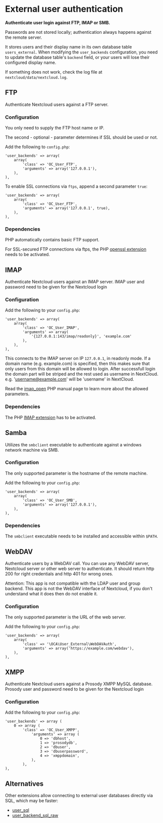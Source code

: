 External user authentication
============================
**Authenticate user login against FTP, IMAP or SMB.**

Passwords are not stored locally; authentication always happens against
the remote server.

It stores users and their display name in its own database table
`users_external`.
When modifying the `user_backends` configuration, you need to
update the database table's `backend` field, or your users will lose
their configured display name.

If something does not work, check the log file at `nextcloud/data/nextcloud.log`.


FTP
---
Authenticate Nextcloud users against a FTP server.


### Configuration
You only need to supply the FTP host name or IP.

The second - optional - parameter determines if SSL should be used or not.

Add the following to `config.php`:

    'user_backends' => array(
        array(
            'class' => 'OC_User_FTP',
            'arguments' => array('127.0.0.1'),
        ),
    ),

To enable SSL connections via `ftps`, append a second parameter `true`:

    'user_backends' => array(
        array(
            'class' => 'OC_User_FTP',
            'arguments' => array('127.0.0.1', true),
        ),
    ),


### Dependencies
PHP automatically contains basic FTP support.

For SSL-secured FTP connections via ftps, the PHP [openssl extension][0]
needs to be activated.

[0]: http://php.net/openssl



IMAP
----
Authenticate Nextcloud users against an IMAP server.
IMAP user and password need to be given for the Nextcloud login


### Configuration
Add the following to your `config.php`:

    'user_backends' => array(
        array(
            'class' => 'OC_User_IMAP',
            'arguments' => array(
                '{127.0.0.1:143/imap/readonly}', 'example.com'
            ),
        ),
    ),

This connects to the IMAP server on IP `127.0.0.1`, in readonly mode.
If a domain name (e.g. example.com) is specified, then this makes sure that 
only users from this domain will be allowed to login. After successfull
login the domain part will be striped and the rest used as username in
NextCloud. e.g. 'username@example.com' will be 'username' in NextCloud.

Read the [imap_open][0] PHP manual page to learn more about the allowed
parameters.

[0]: http://php.net/imap_open#refsect1-function.imap-open-parameters


### Dependencies
The PHP [IMAP extension][1] has to be activated.

[1]: http://php.net/imap



Samba
-----
Utilizes the `smbclient` executable to authenticate against a windows
network machine via SMB.


### Configuration
The only supported parameter is the hostname of the remote machine.

Add the following to your `config.php`:

    'user_backends' => array(
        array(
            'class' => 'OC_User_SMB',
            'arguments' => array('127.0.0.1'),
        ),
    ),


### Dependencies
The `smbclient` executable needs to be installed and accessible within `$PATH`.


WebDAV
------

Authenticate users by a WebDAV call. You can use any WebDAV server, Nextcloud server or other web server to authenticate. It should return http 200 for right credentials and http 401 for wrong ones.

Attention: This app is not compatible with the LDAP user and group backend. This app is not the WebDAV interface of Nextcloud, if you don't understand what it does then do not enable it.

### Configuration
The only supported parameter is the URL of the web server.

Add the following to your `config.php`:

    'user_backends' => array(
        array(
            'class' => '\OCA\User_External\WebDAVAuth',
            'arguments' => array('https://example.com/webdav'),
        ),
    ),


XMPP
----
Authenticate Nextcloud users against a Prosody XMPP MySQL database.
Prosody user and password need to be given for the Nextcloud login


### Configuration
Add the following to your `config.php`:

    'user_backends' => array (
        0 => array (
            'class' => 'OC_User_XMPP',
                'arguments' => array (
                    0 => 'dbhost',
                    1 => 'prosodydb',
                    2 => 'dbuser',
                    3 => 'dbuserpassword',
                    4 => 'xmppdomain',
                ),
            ),
    ),


Alternatives
------------
Other extensions allow connecting to external user databases directly via SQL, which may be faster:

* [user_sql](https://github.com/nextcloud/user_sql)
* [user_backend_sql_raw](https://github.com/PanCakeConnaisseur/user_backend_sql_raw)
